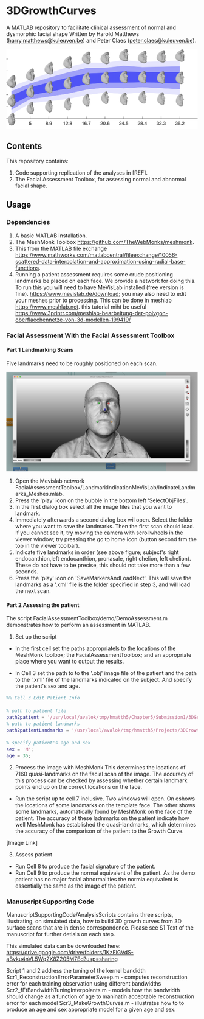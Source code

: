 # 3DGrowthCurves
A MATLAB repository to facilitate clinical assessment of normal and dysmorphic facial shape
Written by Harold Matthews (harry.matthews@kuleuven.be) and Peter Claes (peter.claes@kuleuven.be).

![alt text](https://github.com/harrymatthews50/3DGrowthCurves/blob/master/img/3DGrowthCurves.png)

## Contents
This repository contains:
1) Code supporting replication of the analyses in [REF].
2) The Facial Assessment Toolbox, for assessing normal and abnormal facial shape.

## Usage
### Dependencies
1) A basic MATLAB installation.
2) The MeshMonk Toolbox https://github.com/TheWebMonks/meshmonk.
3) This from the MATLAB file exchange  https://www.mathworks.com/matlabcentral/fileexchange/10056-scattered-data-interpolation-and-approximation-using-radial-base-functions.
4) Running a patient assessment requires some crude positioning landmarks be placed on each face. We provide a network for doing this. To run this you will need to have MeVisLab installed (free version is fine). https://www.mevislab.de/download; you may also need to edit your meshes prior to processing. This can be done in meshlab https://www.meshlab.net. this tutorial miht be useful https://www.3printr.com/meshlab-bearbeitung-der-polygon-oberflaechennetze-von-3d-modellen-199419/

### Facial Assessment With the Facial Assessment Toolbox
#### Part 1 Landmarking Scans
Five landmarks need to be roughly positioned on each scan. 

![alt text](https://github.com/harrymatthews50/3DGrowthCurves/blob/master/img/Landmarks.png)

1. Open the Mevislab network FacialAssessmentToolbox/LandmarkIndicationMeVisLab/IndicateLandmarks_Meshes.mlab.
2.  Press the 'play' icon on the bubble in the bottom left 'SelectObjFiles'.
3. In the first dialog box select all the image files that you want to landmark.
4. Immediately afterwards a second dialog box wil open. Select the folder where ypu want to save the landmarks. Then the first scan should load. If you cannot see it, try moving the camera with scrollwheels in the viewer window; try pressing the go to home icon (button second frm the top in the viewer toolbar).
5. Indicate five landmarks in order (see above figure; subject's right endocanthion,left endocanthion, pronasale, right chelion, left chelion). These do not have to be precise, this should not take more than a few seconds. 
6. Press the 'play' icon on 'SaveMarkersAndLoadNext'. This will save the landmarks as a '.xml' file is the folder specified in step 3, and will load the next scan.

#### Part 2 Assessing the patient
The script FacialAssessmentToolbox/demo/DemoAssessment.m demonstrates how to perform an assessment in MATLAB.

1. Set up the script
*  In the first cell set the paths appropriatels to the locations of the MeshMonk toolbox; the FacialAssessmentToolbox; and an appropriate place where you want to output the results.

* In Cell 3 set the path to to the '.obj' image file of the patient and the path to the '.xml' file of the landmarks indicated on the subject. And specify the patient's sex and age.

```matlab
%% Cell 3 Edit Patient Info

% path to patient file
path2patient = '/usr/local/avalok/tmp/hmatth5/Chapter5/Submission1/3DGrowthCurvesPatientAssessmenToolbox/demo/demofaces/demoFace.obj';
% path to patient landmarks
path2patientLandmarks = '/usr/local/avalok/tmp/hmatth5/Projects/3DGrowthCurves/PatientAssessmenToolbox/demo/demofaces/demoFace.xml';

% specify patient's age and sex
sex = 'M';
age = 35;
```

2. Process the image with MeshMonk
This determines the locations of 7160 quasi-landmarks on the facial scan of the image. The accuracy of this process can be checked by assessing whether certain landmark points end up on the correct locations on the face.
* Run the script up to cell 7 inclusive. Two windows will open. On eshows the locations of some landmarks on the template face. The other shows some landmarks, automatically found by MeshMonk on the face of the patient. The accuracy of these ladnmarks on the patient indicate how well MeshMonk has established the quasi-landmarks, which determines the accuracy of the comparison of the patient to the Growth Curve.

[Image Link]

3. Assess patient
* Run Cell 8 to produce the facial signature of the patient. 
* Run Cell 9 to produce the normal equivalent of the patient. As the demo patient has no major facial abnormalities the normla equivalent is essentially the same as the image of the patient.





### Manuscript Supporting Code
ManuscriptSupportingCode/AnalysisScripts contains three scripts, illustrating, on simulated data, how to build 3D growth curves from 3D surface scans that are in dense correspondence. Please see S1 Text of the manuscript for further detials on each step.

This simulated data can be downloaded here: https://drive.google.com/drive/folders/1KzElGVdS-aByku4nVL5Wq2X8Z205M7Ed?usp=sharing

Script 1 and 2 address the tuning of the kernel bandidth
Scr1_ReconstructionErrorParameterSweep.m - computes reconstruction error for each training observation using different bandwidths
Scr2_fFtBandwidthTuningInterpolants.m - models how the bandwidth should change as a function of age to maninatin acceptable reconstruction error for each model
Scr3_MakeGrowthCurves.m - illustrates how to to produce an age and sex appropriate model for a given age and sex.


